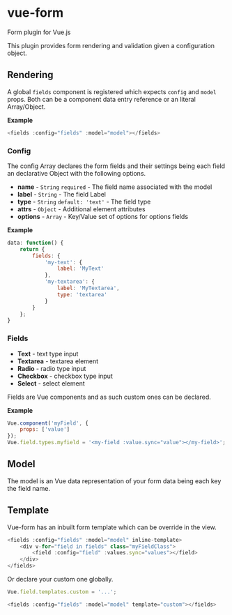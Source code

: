 # vue-form

Form plugin for Vue.js

This plugin provides form rendering and validation given a configuration object.

## Rendering

A global `fields` component is registered which expects `config` and `model` props. Both can be a component data entry reference or an literal Array/Object.

**Example**

```javascript
<fields :config="fields" :model="model"></fields>
```

### Config

The config Array declares the form fields and their settings being each field an declarative Object with the following options.

- **name** - `String` `required` - The field name associated with the model
- **label** - `String` - The field Label
- **type** - `String` `default: 'text'` - The field type
- **attrs** - `Object` - Additional element attributes
- **options** - `Array` - Key/Value set of options for options fields

**Example**

```javascript
data: function() {
    return {
        fields: {
            'my-text': {
                label: 'MyText'
            },
            'my-textarea': {
                label: 'MyTextarea',
                type: 'textarea'
            }
        }
    };
}
```

### Fields

- **Text** - text type input
- **Textarea** - textarea element
- **Radio** - radio type input
- **Checkbox** - checkbox type input
- **Select** - select element

Fields are Vue components and as such custom ones can be declared.

**Example**

```javascript
Vue.component('myField', {
    props: ['value']
});
Vue.field.types.myfield = '<my-field :value.sync="value"></my-field>';
```

## Model

The model is an Vue data representation of your form data being each key the field name.

## Template

Vue-form has an inbuilt form template which can be override in the view.

```javascript
<fields :config="fields" :model="model" inline-template>
    <div v-for="field in fields" class="myFieldClass">
        <field :config="field" :values.sync="values"></field>
    </div>
</fields>
```

Or declare your custom one globally.

```javascript
Vue.field.templates.custom = '...';
```

```javascript
<fields :config="fields" :model="model" template="custom"></fields>
```
